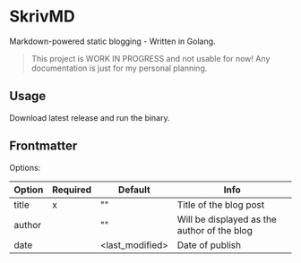 # SkrivMD

Markdown-powered static blogging - Written in Golang.

> This project is WORK IN PROGRESS and not usable for now!
> Any documentation is just for my personal planning.

## Usage

Download latest release and run the binary.

## Frontmatter

Options:

| Option | Required | Default         | Info                                        |
| ------ | -------- | --------------- | ------------------------------------------- |
| title  | x        | ""              | Title of the blog post                      |
| author |          | ""              | Will be displayed as the author of the blog |
| date   |          | <last_modified> | Date of publish                             |
